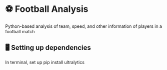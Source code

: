 # ⚽ Football Analysis
Python-based analysis of team, speed, and other information of players in a football match

## 🖥️ Setting up dependencies
In terminal, set up
pip install ultralytics
